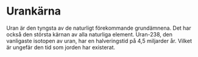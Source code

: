 # Urankärna

Uran är den tyngsta av de naturligt förekommande grundämnena. Det har också den
största kärnan av alla naturliga element. Uran-238, den vanligaste isotopen av
uran, har en halveringstid på 4,5 miljarder år. Vilket är ungefär den tid som
jorden har existerat.
